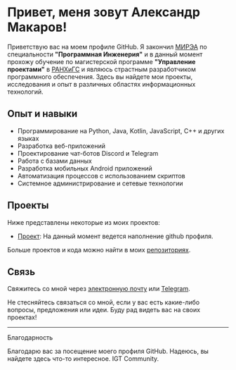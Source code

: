 # Привет, меня зовут Александр Макаров!

Приветствую вас на моем профиле GitHub. Я закончил [МИРЭА](https://www.mirea.ru/) по специальности **"Программная Инженерия"** и в данный момент прохожу обучение по магистерской программе **"Управление проектами"** в [РАНХиГС](https://www.ranepa.ru) и являюсь страстным разработчиком программного обеспечения. Здесь вы найдете мои проекты, исследования и опыт в различных областях информационных технологий.

## Опыт и навыки

- Программирование на Python, Java, Kotlin, JavaScript, C++ и других языках
- Разработка веб-приложений
- Проектирование чат-ботов Discord и Telegram
- Работа с базами данных
- Разработка мобильных Android приложений
- Автоматизация процессов с использованием скриптов
- Системное администрирование и сетевые технологии

## Проекты

Ниже представлены некоторые из моих проектов:

- [Проект](igtcommunity.ru): На данный момент ведется наполнение github профиля.

Больше проектов и кода можно найти в моих [репозиториях](https://github.com/AlexSNAKE-IGT).

## Связь

Свяжитесь со мной через [электронную почту](mailto:alexsnakeigt@yandex.ru) или [Telegram](https://t.me/AlexSNAKE_IGT).

Не стесняйтесь связаться со мной, если у вас есть какие-либо вопросы, предложения или идеи. Буду рад видеть вас на своих проектах!

---

Благодарность

Благодарю вас за посещение моего профиля GitHub. Надеюсь, вы найдете здесь что-то интересное. IGT Community.
